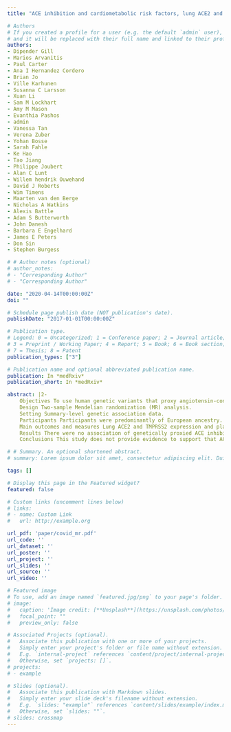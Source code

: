 ```yaml
---
title: "ACE inhibition and cardiometabolic risk factors, lung ACE2 and TMPRSS2 gene expression, and plasma ACE2 levels: a Mendelian randomization study"

# Authors
# If you created a profile for a user (e.g. the default `admin` user), write the username (folder name) here 
# and it will be replaced with their full name and linked to their profile.
authors:
- Dipender Gill
- Marios Arvanitis
- Paul Carter
- Ana I Hernandez Cordero
- Brian Jo
- Ville Karhunen
- Susanna C Larsson
- Xuan Li
- Sam M Lockhart
- Amy M Mason
- Evanthia Pashos
- admin
- Vanessa Tan
- Verena Zuber
- Yohan Bosse
- Sarah Fahle
- Ke Hao
- Tao Jiang
- Philippe Joubert
- Alan C Lunt
- Willem hendrik Ouwehand
- David J Roberts
- Wim Timens
- Maarten van den Berge
- Nicholas A Watkins
- Alexis Battle
- Adam S Butterworth
- John Danesh
- Barbara E Engelhard
- James E Peters
- Don Sin
- Stephen Burgess

# # Author notes (optional)
# author_notes:
# - "Corresponding Author"
# - "Corresponding Author"

date: "2020-04-14T00:00:00Z"
doi: ""

# Schedule page publish date (NOT publication's date).
publishDate: "2017-01-01T00:00:00Z"

# Publication type.
# Legend: 0 = Uncategorized; 1 = Conference paper; 2 = Journal article;
# 3 = Preprint / Working Paper; 4 = Report; 5 = Book; 6 = Book section;
# 7 = Thesis; 8 = Patent
publication_types: ["3"]

# Publication name and optional abbreviated publication name.
publication: In *medRxiv*
publication_short: In *medRxiv*

abstract: |2-
    Objectives To use human genetic variants that proxy angiotensin-converting enzyme (ACE) inhibitor drug effects and cardiovascular risk factors to provide insight into how these exposures affect lung ACE2 and TMPRSS2 gene expression and circulating ACE2 levels.
    Design Two-sample Mendelian randomization (MR) analysis.
    Setting Summary-level genetic association data.
    Participants Participants were predominantly of European ancestry. Variants that proxy ACE inhibitor drug effects and cardiometabolic risk factors (body mass index, chronic obstructive pulmonary disease, lifetime smoking index, low-density lipoprotein cholesterol, systolic blood pressure and type 2 diabetes mellitus) were selected from publicly available genome-wide association study data (sample sizes ranging from 188,577 to 898,130 participants). Genetic association estimates for lung expression of ACE2 and TMPRSS2 were obtained from the Gene-Tissue Expression (GTEx) project (515 participants) and the Lung eQTL Consortium (1,038 participants). Genetic association estimates for circulating plasma ACE2 levels were obtained from the INTERVAL study (4,947 participants).
    Main outcomes and measures Lung ACE2 and TMPRSS2 expression and plasma ACE2 levels.
    Results There were no association of genetically proxied ACE inhibition with any of the outcomes considered here. There was evidence of a positive association of genetic liability to type 2 diabetes mellitus with lung ACE2 gene expression in GTEx (p = 4×10−4) and with circulating plasma ACE2 levels in INTERVAL (p = 0.03), but not with lung ACE2 expression in the Lung eQTL Consortium study (p = 0.68). There were no associations between genetically predicted levels of the other cardiometabolic traits with the outcomes.
    Conclusions This study does not provide evidence to support that ACE inhibitor antihypertensive drugs affect lung ACE2 and TMPRSS2 expression or plasma ACE2 levels. In the current COVID-19 pandemic, our findings do not support a change in ACE inhibitor medication use without clinical justification.

# # Summary. An optional shortened abstract.
# summary: Lorem ipsum dolor sit amet, consectetur adipiscing elit. Duis posuere tellus ac convallis placerat. Proin tincidunt magna sed ex sollicitudin condimentum.

tags: []

# Display this page in the Featured widget?
featured: false

# Custom links (uncomment lines below)
# links:
# - name: Custom Link
#   url: http://example.org

url_pdf: 'paper/covid_mr.pdf'
url_code: ''
url_dataset: ''
url_poster: ''
url_project: ''
url_slides: ''
url_source: ''
url_video: ''

# Featured image
# To use, add an image named `featured.jpg/png` to your page's folder. 
# image:
#   caption: 'Image credit: [**Unsplash**](https://unsplash.com/photos/pLCdAaMFLTE)'
#   focal_point: ""
#   preview_only: false

# Associated Projects (optional).
#   Associate this publication with one or more of your projects.
#   Simply enter your project's folder or file name without extension.
#   E.g. `internal-project` references `content/project/internal-project/index.md`.
#   Otherwise, set `projects: []`.
# projects:
# - example

# Slides (optional).
#   Associate this publication with Markdown slides.
#   Simply enter your slide deck's filename without extension.
#   E.g. `slides: "example"` references `content/slides/example/index.md`.
#   Otherwise, set `slides: ""`.
# slides: crossmap
---
```

